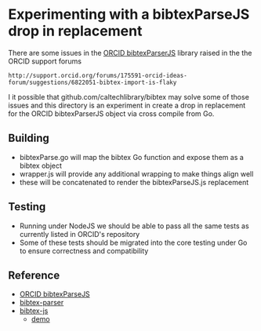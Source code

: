 
# Experimenting with a bibtexParseJS drop in replacement

There are some issues in the [ORCID bibtexParserJS](https://github.com/ORCID/bibtexParserJS) library raised in the 
the ORCID support forums

    http://support.orcid.org/forums/175591-orcid-ideas-forum/suggestions/6822051-bibtex-import-is-flaky

I it possible that github.com/caltechlibrary/bibtex may solve some of those issues and this directory is an experiment
in create a drop in replacement for the ORCID bibtexParserJS object via cross compile from Go.

## Building

+ bibtexParse.go will map the bibtex Go function and expose them as a bibtex object
+ wrapper.js will provide any additional wrapping to make things align well
+ these will be concatenated to render the bibtexParseJS.js replacement

## Testing

+ Running under NodeJS we should be able to pass all the same tests as currently listed in ORCID's repository
+ Some of these tests should be migrated into the core testing under Go to ensure correctness and compatibility

## Reference

+ [ORCID bibtexParseJS](https://github.com/ORCID/bibtexParseJS)
+ [bibtex-parser](https://github.com/mikolalysenko/bibtex-parser)
+ [bibtex-js](http://home.in.tum.de/~muehe/bibtex-js/src/bibtex_js.js)
    + [demo](http://home.in.tum.de/~muehe/bibtex-js/demo/bibtex.html)

